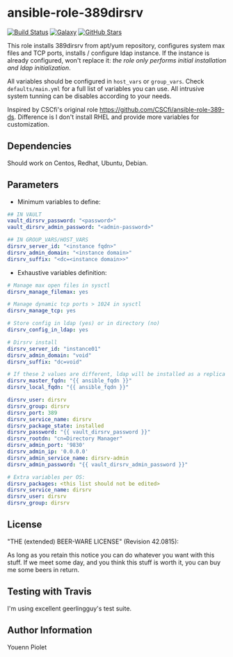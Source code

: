 ansible-role-389dirsrv
======================

[![Build Status](https://img.shields.io/travis/uZer/ansible-role-389dirsrv.svg?style=flat-square)](https://travis-ci.org/uZer/ansible-role-389dirsrv)
[![Galaxy](http://img.shields.io/badge/galaxy-uZer.389dirsrv-blue.svg?style=flat-square)](https://galaxy.ansible.com/uZer/389dirsrv/)
[![GitHub Stars](https://img.shields.io/github/stars/uZer/ansible-role-389dirsrv.svg)](https://github.com/uZer/ansible-role-389dirsrv)

This role installs 389dirsrv from apt/yum repository, configures system
max files and TCP ports, installs / configure ldap instance.
If the instance is already configured, won't replace it: *the role only performs
initial installation and ldap initialization*.

All variables should be configured in `host_vars` or `group_vars`. Check
`defaults/main.yml` for a full list of variables you can use. All intrusive
system tunning can be disables according to your needs.

Inspired by CSCfi's original role https://github.com/CSCfi/ansible-role-389-ds.
Difference is I don't install RHEL and provide more variables for customization.

Dependencies
------------
Should work on Centos, Redhat, Ubuntu, Debian.

Parameters
----------

- Minimum variables to define:

```yaml
## IN VAULT
vault_dirsrv_password: "<password>"
vault_dirsrv_admin_password: "<admin-password>"

## IN GROUP_VARS/HOST_VARS
dirsrv_server_id: "<instance fqdn>"
dirsrv_admin_domain: "<instance domain>"
dirsrv_suffix: "<dc=<instance domain>>"
```

- Exhaustive variables definition:

```yaml
# Manage max open files in sysctl
dirsrv_manage_filemax: yes

# Manage dynamic tcp ports > 1024 in sysctl
dirsrv_manage_tcp: yes

# Store config in ldap (yes) or in directory (no)
dirsrv_config_in_ldap: yes

# Dirsrv install
dirsrv_server_id: "instance01"
dirsrv_admin_domain: "void"
dirsrv_suffix: "dc=void"

# If these 2 values are different, ldap will be installed as a replica of master
dirsrv_master_fqdn: "{{ ansible_fqdn }}"
dirsrv_local_fqdn: "{{ ansible_fqdn }}"

dirsrv_user: dirsrv
dirsrv_group: dirsrv
dirsrv_port: 389
dirsrv_service_name: dirsrv
dirsrv_package_state: installed
dirsrv_password: "{{ vault_dirsrv_password }}"
dirsrv_rootdn: "cn=Directory Manager"
dirsrv_admin_port: '9830'
dirsrv_admin_ip: '0.0.0.0'
dirsrv_admin_service_name: dirsrv-admin
dirsrv_admin_password: "{{ vault_dirsrv_admin_password }}"

# Extra variables per OS:
dirsrv_packages: <this list should not be edited>
dirsrv_service_name: dirsrv
dirsrv_user: dirsrv
dirsrv_group: dirsrv
```

License
-------
"THE (extended) BEER-WARE LICENSE" (Revision 42.0815):

As long as you retain this notice you can do whatever you want with this stuff.
If we meet some day, and you think this stuff is worth it, you can buy me some
beers in return.

Testing with Travis
-------------------
I'm using excellent geerlingguy's test suite.

Author Information
------------------
Youenn Piolet
